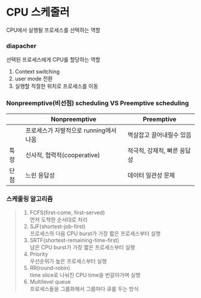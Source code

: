 # CPU 스케줄러
CPU에서 실행될 프로세스를 선택하는 역할

### diapacher
선택된 프로세스에게 CPU를 할당하는 역할
1. Context switching
2. user mode 전환
3. 실행할 적절한 위치로 프로세스를 이동

### Nonpreemptive(비선점) scheduling VS Preemptive scheduling
| |Nonpreemptive|Preemptive|
|---|----|----|
| |프로세스가 자발적으로 running에서 나옴| 멱살잡고 끌어내릴수 있음 |
|특정|신사적, 협력적(cooperative)|적극적, 강제적, 빠른 응답성|
|단점|느린 응답성|데이터 일관성 문제|

### 스케줄링 알고리즘
>1. FCFS(first-come, first-served)   
       먼저 도착한 순서대로 처리
>2. SJF(shortest-job-first)   
    프로세스의 다음 CPU burst가 가장 짧은 프로세스부터 실행
>3. SRTF(shortest-remaining-time-first)   
    남은 CPU burst가 가장 짧은 프로세스부터 실행
>4. Priority   
우선순위가 높은 프로세스부터 실행
>5. RR(round-robin)   
time slice로 나눠진 CPU time을 번갈아가며 실행
>6. Multilevel queue   
프로세스들을 그룹화해서 그룹마다 큐를 두는 방식